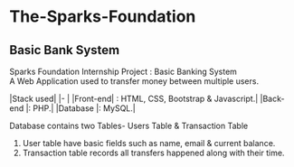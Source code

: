 # The-Sparks-Foundation
## Basic Bank System
Sparks Foundation Internship Project : Basic Banking System  
A Web Application used to transfer money between multiple users.

|Stack used| |- |
|Front-end| : HTML, CSS, Bootstrap & Javascript.|
|Back-end |: PHP.|
|Database |: MySQL.|   

Database contains two Tables- Users Table & Transaction Table 
1. User table have basic fields such as name, email & current balance. 
2. Transaction table records all transfers happened along with their time.
